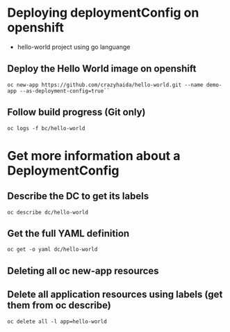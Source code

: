 # Deploying deploymentConfig on openshift

 - hello-world project using go languange

## Deploy the Hello World image on openshift
```
oc new-app https://github.com/crazyhaida/hello-world.git --name demo-app --as-deployment-config=true``
```

## Follow build progress (Git only)
```
oc logs -f bc/hello-world
```

# Get more information about a DeploymentConfig

## Describe the DC to get its labels

```
oc describe dc/hello-world
```

## Get the full YAML definition
```
oc get -o yaml dc/hello-world
```

## Deleting all oc new-app resources

## Delete all application resources using labels (get them from oc describe)

```
oc delete all -l app=hello-world
```
